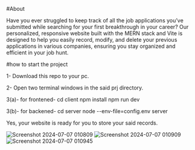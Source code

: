 
#About

Have you ever struggled to keep track of all the job applications you’ve submitted while searching for your first breakthrough in your career? Our personalized, responsive website built with the MERN stack and Vite is designed to help you easily record, modify, and delete your previous applications in various companies, ensuring you stay organized and efficient in your job hunt.

#how to start the project

1- Download this repo to your pc.

2- Open two terminal windows in the said prj directory.

3(a)- for frontened-
cd client
npm install
npm run dev

3(b)- for backened-
cd server
node --env-file=config.env server

Yes, your website is ready for you to store your said records. 

![Screenshot 2024-07-07 010809](https://github.com/21Harshit/jobTracker/assets/102530537/769da7ee-b968-441f-befd-9ae6d8ffb1c5)
![Screenshot 2024-07-07 010909](https://github.com/21Harshit/jobTracker/assets/102530537/8ccd4a83-f1a7-4427-87b8-1aa15d7f78ad)
![Screenshot 2024-07-07 010945](https://github.com/21Harshit/jobTracker/assets/102530537/21e11b35-a604-47cf-82bc-a42e7e2e5440)
